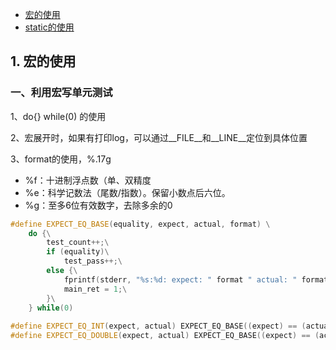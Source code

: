 * [宏的使用](#1-宏的使用)
* [static的使用](#static的使用)



## 1. 宏的使用
### 一、利用宏写单元测试
1、do{} while(0) 的使用

2、宏展开时，如果有打印log，可以通过__FILE__和__LINE__定位到具体位置

3、format的使用，%.17g

* %f：十进制浮点数（单、双精度
* %e：科学记数法（尾数/指数）。保留小数点后六位。
* %g：至多6位有效数字，去除多余的0

```c++
#define EXPECT_EQ_BASE(equality, expect, actual, format) \
    do {\
        test_count++;\
        if (equality)\
            test_pass++;\
        else {\
            fprintf(stderr, "%s:%d: expect: " format " actual: " format "\n", __FILE__, __LINE__, expect, actual);\
            main_ret = 1;\
        }\
    } while(0)
 
#define EXPECT_EQ_INT(expect, actual) EXPECT_EQ_BASE((expect) == (actual), expect, actual, "%d")
#define EXPECT_EQ_DOUBLE(expect, actual) EXPECT_EQ_BASE((expect) == (actual), expect, actual, "%.17g")
```
